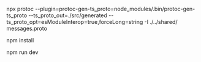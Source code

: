 npx protoc --plugin=protoc-gen-ts_proto=node_modules/.bin/protoc-gen-ts_proto --ts_proto_out=./src/generated --ts_proto_opt=esModuleInterop=true,forceLong=string -I ./../shared/ messages.proto

npm install

npm run dev
